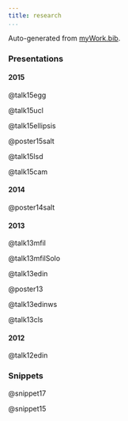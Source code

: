 ```yaml
---
title: research 
...
```


Auto-generated from [myWork.bib](https://github.com/patrl/patrl.github.io/blob/redesign/bib/myWork.bib).

### Presentations

#### 2015

@talk15egg

@talk15ucl

@talk15ellipsis

@poster15salt

@talk15lsd

@talk15cam

#### 2014

@poster14salt

#### 2013

@talk13mfil

@talk13mfilSolo

@talk13edin

@poster13

@talk13edinws

@talk13cls

#### 2012

@talk12edin

### Snippets

@snippet17

@snippet15
